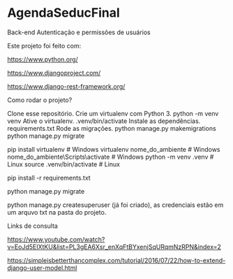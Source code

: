 # AgendaSeducFinal
Back-end Autenticação e permissões de usuários

Este projeto foi feito com:

https://www.python.org/

https://www.djangoproject.com/

https://www.django-rest-framework.org/


Como rodar o projeto?

Clone esse repositório.
Crie um virtualenv com Python 3.
python -m venv venv
Ative o virtualenv.
.venv/bin/activate 
Instale as dependências.
requirements.txt
Rode as migrações.
python manage.py makemigrations
python manage.py migrate

pip install virtualenv # Windows
virtualenv nome_do_ambiente # Windows
nome_do_ambiente\Scripts\activate # Windows
python -m venv .venv # Linux
source .venv/bin/activate  # Linux

pip install -r requirements.txt

python manage.py migrate

python manage.py createsuperuser (já foi criado), as credenciais estão em um arquvo txt na pasta do projeto.


Links de consulta

https://www.youtube.com/watch?v=EoJd5EIXtKU&list=PL3gEA6Xsr_enXqFtBYxenjSqURqmNzRPN&index=2

https://simpleisbetterthancomplex.com/tutorial/2016/07/22/how-to-extend-django-user-model.html

